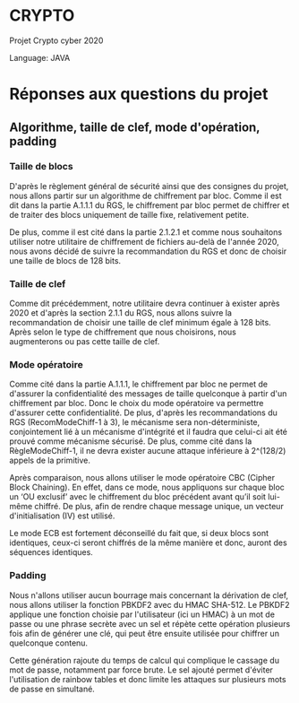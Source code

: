 # CRYPTO
Projet Crypto cyber 2020

Language: JAVA

# Réponses aux questions du projet
## Algorithme, taille de clef, mode d'opération, padding
### Taille de blocs

D'après le règlement général de sécurité ainsi que des consignes du projet, nous allons partir sur un algorithme de chiffrement par bloc.
Comme il est dit dans la partie A.1.1.1 du RGS, le chiffrement par bloc permet de chiffrer et de traiter des blocs uniquement de taille fixe, relativement petite.

De plus, comme il est cité dans la partie 2.1.2.1 et comme nous souhaitons utiliser notre utilitaire de chiffrement de fichiers au-delà de l'année 2020, nous avons décidé de suivre la recommandation du RGS et donc de choisir une taille de blocs de 128 bits.

### Taille de clef

Comme dit précédemment, notre utilitaire devra continuer à exister après 2020 et d'après la section 2.1.1 du RGS, nous allons suivre la recommandation de choisir une taille de clef minimum égale à 128 bits. Après selon le type de chiffrement que nous choisirons, nous augmenterons ou pas cette taille de clef.

### Mode opératoire

Comme cité dans la partie A.1.1.1, le chiffrement par bloc ne permet de d'assurer la confidentialité des messages de taille quelconque à partir d'un chiffrement par bloc. Donc le choix du mode opératoire va permettre d'assurer cette confidentialité. De plus, d'après les recommandations du RGS (RecomModeChiff-1 à 3), le mécanisme sera non-déterministe, conjointement lié  à un mécanisme d'intégrité et il faudra que celui-ci ait été prouvé comme mécanisme sécurisé. De plus, comme cité dans la RègleModeChiff-1, il ne devra exister aucune attaque inférieure à 2^(128/2) appels de la primitive.

Après comparaison, nous allons utiliser le mode opératoire CBC (Cipher Block Chaining). En effet, dans ce mode, nous appliquons sur chaque bloc un ‘OU exclusif’ avec le chiffrement du bloc précédent avant qu’il soit lui-même chiffré. De plus, afin de rendre chaque message unique, un vecteur d'initialisation (IV) est utilisé.

Le mode ECB est fortement déconseillé du fait que, si deux blocs sont identiques, ceux-ci seront chiffrés de la même manière et donc, auront des séquences identiques.

### Padding

Nous n'allons utiliser aucun bourrage mais concernant la dérivation de clef, nous allons utiliser la fonction PBKDF2 avec du HMAC SHA-512. Le PBKDF2 applique une fonction choisie par l'utilisateur (ici un HMAC) à un mot de passe ou une phrase secrète avec un sel et répète cette opération plusieurs fois afin de générer une clé, qui peut être ensuite utilisée pour chiffrer un quelconque contenu.

 Cette génération rajoute du temps de calcul qui complique le cassage du mot de passe, notamment par force brute. Le sel ajouté permet d'éviter l'utilisation de rainbow tables et donc limite les attaques sur plusieurs mots de passe en simultané.
